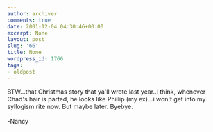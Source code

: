 ```yaml
---
author: archiver
comments: true
date: 2001-12-04 04:30:46+00:00
excerpt: None
layout: post
slug: '66'
title: None
wordpress_id: 1766
tags:
- oldpost
---
```


BTW...that Christmas story that ya'll wrote last year..I think, whenever Chad's hair is parted, he looks like Phillip (my ex)...i won't get into my syllogism rite now. But maybe later. Byebye.<br /><br />-Nancy